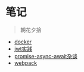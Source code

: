 # 笔记

> 朝花夕拾

- [docker](./docker/index/md)
- [jwt实践](./jwt实践/index/md)
- [promise-async-await杂谈](./promise-async-await杂谈/index/md)
- [webpack](./webpack/index/md)